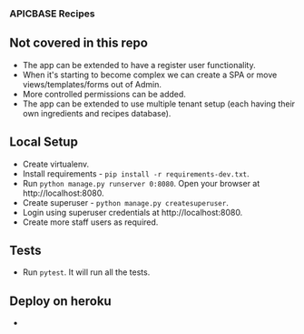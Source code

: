 ### APICBASE Recipes

## Not covered in this repo
- The app can be extended to have a register user functionality.
- When it's starting to become complex we can create a SPA or move views/templates/forms out of Admin.
- More controlled permissions can be added.
- The app can be extended to use multiple tenant setup (each having their own ingredients and recipes database).

## Local Setup
- Create virtualenv.
- Install requirements - `pip install -r requirements-dev.txt`.
- Run `python manage.py runserver 0:8080`. Open your browser at http://localhost:8080.
- Create superuser - `python manage.py createsuperuser`.
- Login using superuser credentials at http://localhost:8080.
- Create more staff users as required.

## Tests
- Run `pytest`. It will run all the tests.

## Deploy on heroku
- 